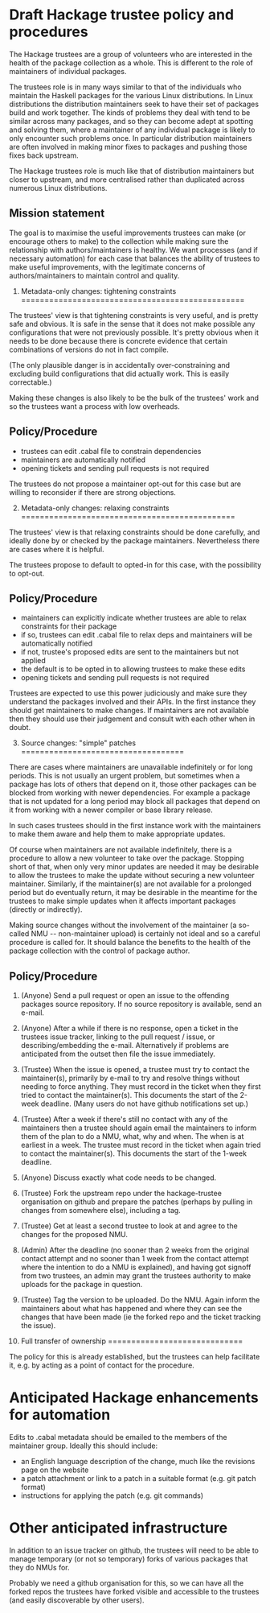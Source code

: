 Draft Hackage trustee policy and procedures
===========================================

The Hackage trustees are a group of volunteers who are interested in
the health of the package collection as a whole. This is different to
the role of maintainers of individual packages.

The trustees role is in many ways similar to that of the individuals
who maintain the Haskell packages for the various Linux distributions.
In Linux distributions the distribution maintainers seek to have their
set of packages build and work together. The kinds of problems they
deal with tend to be similar across many packages, and so they can
become adept at spotting and solving them, where a maintainer of any
individual package is likely to only encounter such problems once. In
particular distribution maintainers are often involved in making minor
fixes to packages and pushing those fixes back upstream.

The Hackage trustees role is much like that of distribution maintainers
but closer to upstream, and more centralised rather than duplicated
across numerous Linux distributions.


Mission statement
-----------------

The goal is to maximise the useful improvements trustees can make (or
encourage others to make) to the collection while making sure the
relationship with authors/maintainers is healthy. We want processes (and
if necessary automation) for each case that balances the ability of
trustees to make useful improvements, with the legitimate concerns of
authors/maintainers to maintain control and quality.


1. Metadata-only changes: tightening constraints
================================================

The trustees' view is that tightening constraints is very useful,
and is pretty safe and obvious. It is safe in the sense that it
does not make possible any configurations that were not previously
possible. It's pretty obvious when it needs to be done because there
is concrete evidence that certain combinations of versions do not in
fact compile.

(The only plausible danger is in accidentally over-constraining and
excluding build configurations that did actually work. This is easily
correctable.)

Making these changes is also likely to be the bulk of the trustees'
work and so the trustees want a process with low overheads.

Policy/Procedure
----------------

* trustees can edit .cabal file to constrain dependencies
* maintainers are automatically notified
* opening tickets and sending pull requests is not required

The trustees do not propose a maintainer opt-out for this case but are
willing to reconsider if there are strong objections.


2. Metadata-only changes: relaxing constraints
==============================================

The trustees' view is that relaxing constraints should be done
carefully, and ideally done by or checked by the package maintainers.
Nevertheless there are cases where it is helpful.

The trustees propose to default to opted-in for this case,
with the possibility to opt-out.

Policy/Procedure
----------------

* maintainers can explicitly indicate whether trustees are able to relax
  constraints for their package
* if so, trustees can edit .cabal file to relax deps and maintainers
  will be automatically notified
* if not, trustee's proposed edits are sent to the maintainers but not
  applied
* the default is to be opted in to allowing trustees to make these edits
* opening tickets and sending pull requests is not required

Trustees are expected to use this power judiciously and make sure they
understand the packages involved and their APIs. In the first instance
they should get maintainers to make changes. If maintainers are not
available then they should use their judgement and consult with each
other when in doubt.


3. Source changes: "simple" patches
===================================

There are cases where maintainers are unavailable indefinitely or for
long periods. This is not usually an urgent problem, but sometimes when
a package has lots of others that depend on it, those other packages
can be blocked from working with newer dependencies. For example a
package that is not updated for a long period may block all packages
that depend on it from working with a newer compiler or base library
release.

In such cases trustees should in the first instance work with the
maintainers to make them aware and help them to make appropriate
updates.

Of course when maintainers are not available indefinitely, there is a
procedure to allow a new volunteer to take over the package. Stopping
short of that, when only very minor updates are needed it may be
desirable to allow the trustees to make the update without securing a
new volunteer maintainer. Similarly, if the maintainer(s) are not
available for a prolonged period but do eventually return, it may be
desirable in the meantime for the trustees to make simple updates when
it affects important packages (directly or indirectly).

Making source changes without the involvement of the maintainer (a
so-called NMU -- non-maintainer upload) is certainly not ideal and so
a careful procedure is called for. It should balance the benefits to
the health of the package collection with the control of package
author.

Policy/Procedure
----------------

 1. (Anyone) Send a pull request or open an issue to the offending
    packages source repository. If no source repository is
    available, send an e-mail.
 2. (Anyone) After a while if there is no response, open a ticket in
    the trustees issue tracker, linking to the pull request / issue,
    or describing/embedding the e-mail. Alternatively if problems
    are anticipated from the outset then file the issue immediately.
 3. (Trustee) When the issue is opened, a trustee must try to
    contact the maintainer(s), primarily by e-mail to try and
    resolve things without needing to force anything. They must
    record in the ticket when they first tried to contact the
    maintainer(s). This documents the start of the 2-week deadline.
    (Many users do not have github notifications set up.)
 4. (Trustee) After a week if there's still no contact with any of
    the maintainers then a trustee should again email the
    maintainers to inform them of the plan to do a NMU, what, why
    and when. The when is at earliest in a week. The trustee must
    record in the ticket when again tried to contact the
    maintainer(s). This documents the start of the 1-week deadline.
 5. (Anyone) Discuss exactly what code needs to be changed.
 6. (Trustee) Fork the upstream repo under the hackage-trustee
    organisation on github and prepare the patches (perhaps by
    pulling in changes from somewhere else), including a tag.
 7. (Trustee) Get at least a second trustee to look at and agree to
    the changes for the proposed NMU.
 8. (Admin) After the deadline (no sooner than 2 weeks from the
    original contact attempt and no sooner than 1 week from the
    contact attempt where the intention to do a NMU is explained),
    and having got signoff from two trustees, an admin may grant the
    trustees authority to make uploads for the package in question.
 9. (Trustee) Tag the version to be uploaded. Do the NMU. Again
    inform the maintainers about what has happened and where they
    can see the changes that have been made (ie the forked repo and
    the ticket tracking the issue).

4. Full transfer of ownership
=============================

The policy for this is already established, but the trustees can help
facilitate it, e.g. by acting as a point of contact for the procedure.


Anticipated Hackage enhancements for automation
===============================================

Edits to .cabal metadata should be emailed to the members of the
maintainer group. Ideally this should include:

* an English language description of the change, much like the
  revisions page on the website
* a patch attachment or link to a patch in a suitable format (e.g.
  git patch format)
* instructions for applying the patch (e.g. git commands)


Other anticipated infrastructure
===============================

In addition to an issue tracker on github, the trustees will need to be able
to manage temporary (or not so temporary) forks of various packages that they
do NMUs for.

Probably we need a github organisation for this, so we can have
all the forked repos the trustees have forked visible and accessible to the
trustees (and easily discoverable by other users).
